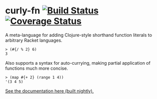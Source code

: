 
# curly-fn [![Build Status](https://travis-ci.org/lexi-lambda/racket-curly-fn.svg?branch=master)](https://travis-ci.org/lexi-lambda/racket-curly-fn) [![Coverage Status](https://coveralls.io/repos/lexi-lambda/racket-curly-fn/badge.svg?branch=master)](https://coveralls.io/r/lexi-lambda/racket-curly-fn?branch=master)

A meta-language for adding Clojure-style shorthand function literals to arbitrary Racket languages.

```racket
> (#{/ % 2} 6)
3
```

Also supports a syntax for auto-currying, making partial application of functions much more concise.

```racket
> (map #{+ 2} (range 1 4))
'(3 4 5)
```

[See the documentation here (built nightly).](http://pkg-build.racket-lang.org/doc/curly-fn/index.html)
